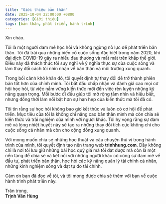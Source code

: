 ```yaml
---
title: "Giới thiệu bản thân"
date: 2025-10-04 22:00:00 +0800
categories: [Giới thiệu]
tags: [bản thân, phát triển, hành trình]
---
```


Xin chào.

Tôi là một người đam mê học hỏi và không ngừng nỗ lực để phát triển bản thân. Tôi đã trải qua những biến cố cuộc sống đặc biệt trong năm 2020, khi đại dịch COVID-19 gây ra nhiều đau thương và mất mát trên khắp thế giới. Điều này đã thách thức tôi suy nghĩ về ý nghĩa thực sự của cuộc sống và làm thay đổi cách tôi nhìn nhận về bản thân và môi trường xung quanh.

Trong bối cảnh khó khăn đó, tôi quyết định tự thay đổi để trở thành phiên bản tốt hơn của chính mình. Tôi bắt đầu chấp nhận và đánh giá cao mọi cơ hội học hỏi, từ việc nắm vững kiến thức mới đến việc rèn luyện những kỹ năng quan trọng. Mỗi bước đi đều giúp tôi mở rộng tầm nhìn và hiểu biết, nhưng đồng thời làm nổi bật hơn sự hạn hẹp của kiến thức mà tôi đã có.

Tôi tin rằng sự học hỏi không bao giờ kết thúc và luôn có cơ hội để phát triển. Mục tiêu của tôi là không chỉ nâng cao bản thân mình mà còn chia sẻ kiến thức và trải nghiệm của mình với người khác. Tôi hy vọng rằng sự đam mê và lòng nhiệt huyết này sẽ tạo ra những thay đổi tích cực không chỉ cho cuộc sống cá nhân mà còn cho cộng đồng xung quanh.

Với mong muốn chia sẻ những học thuật và câu chuyện thú vị trong hành trình của mình, tôi quyết định tạo nên trang web **trinhhung.com**. Đây không chỉ là nơi tôi lưu giữ những bài học quý giá mà tôi đạt được mà còn là một nền tảng để chia sẻ và kết nối với những người khác có cùng sự đam mê về đầu tư, phát triển bản thân, học hỏi các kỹ năng quản lý tài chính cá nhân, những kinh nghiệm sống và đạt tự do tài chính.

Cảm ơn bạn đã đọc về tôi, và tôi mong được chia sẻ thêm với bạn về cuộc hành trình phát triển này.

Trân trọng,  
**Trịnh Văn Hùng**
